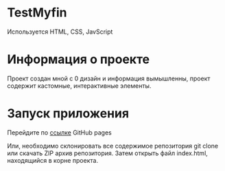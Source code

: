# TestMyfin

 Используется HTML, CSS, JavScript

# Информация о проекте
Проект создан мной с 0 дизайн и информация вымышленны, проект содержит кастомные, интерактивные элементы.

# Запуск приложения
Перейдите по [ссылке]([https://vanxelsing123.github.io/Blanchard/](https://vanxelsing123.github.io/TestMyfin/)) GitHub pages

Или, необходимо склонировать все содержимое репозитория git clone  или скачать ZIP архив репозитория. Затем открыть файл index.html, находящийся в корне проекта.


